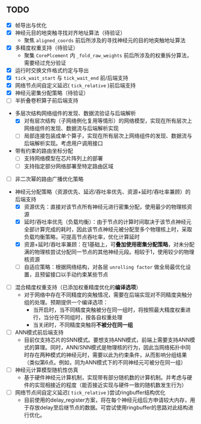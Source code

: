 ## TODO

- [X] 帧导出与优化
- [X] 神经元目的地突触寻找对齐地址算法（待验证）
  - 聚焦 `aligned_coords` 前后所涉及的寻找神经元的目的地突触地址算法
- [X] 多精度权重支持（待验证）
  - 聚集 `CorePlcement` 内 `_fold_raw_weights` 前后所涉及的权重拆分算法，需要经过充分验证
- [X] 运行时交换文件格式约定与导出
- [X] `tick_wait_start` 与 `tick_wait_end` 前/后端支持
- [X] 网络节点间自定义延迟( `tick_relative` )前后端支持
- [X] 神经元密集分配策略（待验证）
- [ ] 半折叠卷积算子前后端支持
- 多层次结构网络组件的发现、数据流验证与后端解析
  - [x] 对有层次结构（子网络例化复用等情形）的网络模型，实现在所有层次上网络组件的发现、数据流与后端解析实现
  - [ ] 局部连接包装成单个算子，实现在所有层次上网络组件的发现、数据流与后端解析实现。考虑用户调用接口
- 带有约束的路由坐标分配
  - [ ] 支持网络模型在芯片阵列上的部署
  - [ ] 支持指定部分网络部署至特定路由区域
- [ ] 非二次幂的路由广播优化策略

- 神经元分配策略（资源优先、延迟/吞吐率优先、资源+延时/吞吐率兼顾）的后端支持
  - [X] 资源优先：直接对该节点所有神经元进行密集分配，使用最少的物理核资源
  - [X] 延时/吞吐率优先（负载均衡）：由于节点的计算时间取决于该节点神经元全部计算完成的耗时，因此该节点神经元被分配至多个物理核上时，采取负载均衡策略，可提高节点吞吐率，优化计算延时
  - [X] 资源+延时/吞吐率兼顾：在1基础上，可**叠加使用密集分配策略**，对未分配满的物理核尝试分配同一节点的其他神经元段。相较于1，使用较少的物理核资源
  - [ ] 自适应策略：根据网络结构，对各层 `unrolling factor` 做全局最优化设置，且预留接口以手动约束某些节点

- [ ] 混合精度权重支持（已添加权重精度优化的**编译选项**）
  - 对于网络中存在不同精度的突触情况，需要在后端实现对不同精度突触分组的处理。预期提供一个编译选项：
    - 当开启时，当不同精度突触被分在同一组时，将按照最大精度权重进行，当分在不同组时，按各自权重处理
    - 当关闭时，不同精度突触将**不被分在同一组**
- [ ] ANN模式前后端支持
  - 目前仅支持芯片的SNN模式。要想支持ANN模式，前端上需要支持ANN模式的算理。同时，ANN/SNN模式是物理核的行为，因此当网络拓扑中同时存在两种模式的神经元时，需要以此为约束条件，从而影响分组结果（类似第6点。例如，同为ANN模式下的不同神经元可被分在同一组）
- [ ] 神经元计算模型随机性仿真
  - 基于硬件神经元计算机制，实现带有部分随机数的计算机制。并考虑与硬件的实现相接近的程度（能否接近实现与硬件一致的随机数发生行为）
- [ ] 网络节点间自定义延迟( `tick_relative` )尝试ringbuffer结构优化
  - 目前使用的delay_register方案，将在每个神经元组后方申请较大内存，用于存放delay至后继节点的数据。可尝试使用ringbuffer的思路对此结构进行优化。

